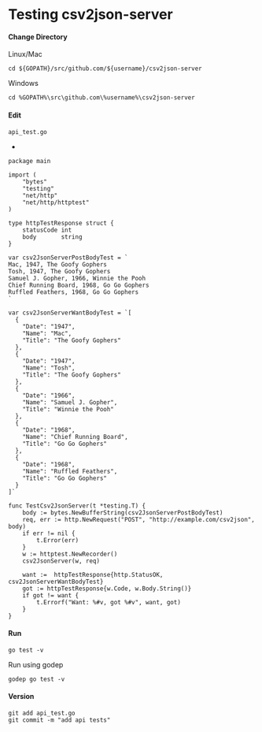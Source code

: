 # Testing csv2json-server

#### Change Directory

Linux/Mac

    cd ${GOPATH}/src/github.com/${username}/csv2json-server

Windows

    cd %GOPATH%\src\github.com\%username%\csv2json-server

#### Edit

    api_test.go

-

	package main

	import (
		"bytes"
		"testing"
		"net/http"
		"net/http/httptest"
	)

	type httpTestResponse struct {
		statusCode int
		body       string
	}

	var csv2JsonServerPostBodyTest = `
	Mac, 1947, The Goofy Gophers
	Tosh, 1947, The Goofy Gophers
	Samuel J. Gopher, 1966, Winnie the Pooh
	Chief Running Board, 1968, Go Go Gophers
	Ruffled Feathers, 1968, Go Go Gophers
	`

	var csv2JsonServerWantBodyTest = `[
	  {
		"Date": "1947",
		"Name": "Mac",
		"Title": "The Goofy Gophers"
	  },
	  {
		"Date": "1947",
		"Name": "Tosh",
		"Title": "The Goofy Gophers"
	  },
	  {
		"Date": "1966",
		"Name": "Samuel J. Gopher",
		"Title": "Winnie the Pooh"
	  },
	  {
		"Date": "1968",
		"Name": "Chief Running Board",
		"Title": "Go Go Gophers"
	  },
	  {
		"Date": "1968",
		"Name": "Ruffled Feathers",
		"Title": "Go Go Gophers"
	  }
	]`

	func TestCsv2JsonServer(t *testing.T) {
		body := bytes.NewBufferString(csv2JsonServerPostBodyTest)
		req, err := http.NewRequest("POST", "http://example.com/csv2json", body)
		if err != nil {
			t.Error(err)
		}
		w := httptest.NewRecorder()
		csv2JsonServer(w, req)

		want :=  httpTestResponse{http.StatusOK, csv2JsonServerWantBodyTest}
		got := httpTestResponse{w.Code, w.Body.String()}
		if got != want {
			t.Errorf("Want: %#v, got %#v", want, got)
		} 
	}

#### Run

    go test -v

Run using godep

    godep go test -v

#### Version

    git add api_test.go
    git commit -m "add api tests"

